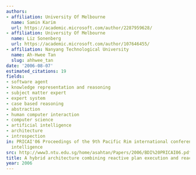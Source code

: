 ```yaml
---
authors:
- affiliation: University Of Melbourne
  name: Samin Karim
  url: https://academic.microsoft.com/author/2287959628/
- affiliation: University Of Melbourne
  name: Liz Sonenberg
  url: https://academic.microsoft.com/author/107646455/
- affiliation: Nanyang Technological University
  name: Ah-Hwee Tan
  slug: ahhwee_tan
date: '2006-08-07'
estimated_citations: 19
fields:
- software agent
- knowledge representation and reasoning
- subject matter expert
- expert system
- case based reasoning
- abstraction
- human computer interaction
- computer science
- artificial intelligence
- architecture
- introspection
in: PRICAI'06 Proceedings of the 9th Pacific Rim international conference on Artificial
  intelligence
src: http://www3.ntu.edu.sg/home/asahtan/Papers/2006/BDI%20PRICAI06.pdf
title: A hybrid architecture combining reactive plan execution and reactive learning
year: 2006
---
```

